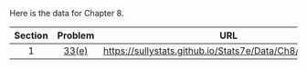 Here is the data for Chapter 8.

|Section|Problem|URL|
|:---:|:---:|:---:|
|1|[33(e)](https://sullystats.github.io/Stats7e/Data/Ch8/8_1_33e.csv)|<a>https://sullystats.github.io/Stats7e/Data/Ch8/8_1_33e.csv</a><br/>|
